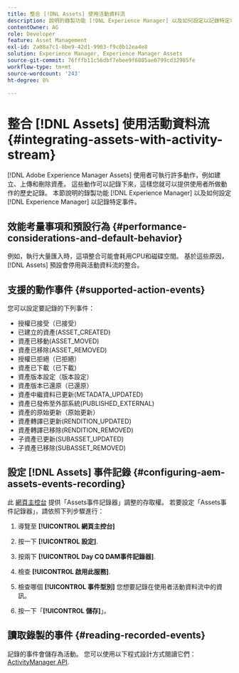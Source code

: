 ```yaml
---
title: 整合 [!DNL Assets] 使用活動資料流
description: 說明的錄製功能 [!DNL Experience Manager] 以及如何設定以記錄特定事件。
contentOwner: AG
role: Developer
feature: Asset Management
exl-id: 2a08a7c1-8be9-42d1-9983-f9c8b12ea4e8
solution: Experience Manager, Experience Manager Assets
source-git-commit: 76fffb11c56dbf7ebee9f6805ae0799cd32985fe
workflow-type: tm+mt
source-wordcount: '243'
ht-degree: 0%

---
```


# 整合 [!DNL Assets] 使用活動資料流 {#integrating-assets-with-activity-stream}

[!DNL Adobe Experience Manager Assets] 使用者可執行許多動作，例如建立、上傳和刪除資產。 這些動作可以記錄下來，這樣您就可以提供使用者所做動作的歷史記錄。 本節說明的錄製功能 [!DNL Experience Manager] 以及如何設定 [!DNL Experience Manager] 以記錄特定事件。

## 效能考量事項和預設行為 {#performance-considerations-and-default-behavior}

例如，執行大量匯入時，這項整合可能會耗用CPU和磁碟空間。 基於這些原因， [!DNL Assets] 預設會停用與活動資料流的整合。

## 支援的動作事件 {#supported-action-events}

您可以設定要記錄的下列事件：

* 授權已接受（已接受）
* 已建立的資產(ASSET_CREATED)
* 資產已移動(ASSET_MOVED)
* 資產已移除(ASSET_REMOVED)
* 授權已拒絕（已拒絕）
* 資產已下載（已下載）
* 資產版本設定（版本設定）
* 資產版本已還原（已還原）
* 資產中繼資料已更新(METADATA_UPDATED)
* 資產已發佈至外部系統(PUBLISHED_EXTERNAL)
* 資產的原始更新（原始更新）
* 資產轉譯已更新(RENDITION_UPDATED)
* 資產轉譯已移除(RENDITION_REMOVED)
* 子資產已更新(SUBASSET_UPDATED)
* 子資產已移除(SUBASSET_REMOVED)

## 設定 [!DNL Assets] 事件記錄 {#configuring-aem-assets-events-recording}

此 [網頁主控台](/help/sites-deploying/configuring-osgi.md) 提供「Assets事件記錄器」調整的存取權。 若要設定「Assets事件記錄器」，請依照下列步驟進行：

1. 導覽至 **[!UICONTROL 網頁主控台]**

1. 按一下 **[!UICONTROL 設定]**.

1. 按兩下 **[!UICONTROL Day CQ DAM事件記錄器]**.

1. 檢查 **[!UICONTROL 啟用此服務]**.

1. 檢查哪個 **[!UICONTROL 事件型別]** 您想要記錄在使用者活動資料流中的資訊。

1. 按一下「**[!UICONTROL 儲存]**」。

## 讀取錄製的事件 {#reading-recorded-events}

記錄的事件會儲存為活動。 您可以使用以下程式設計方式閱讀它們： [ActivityManager API](https://developer.adobe.com/experience-manager/reference-materials/6-5/javadoc/com/adobe/granite/activitystreams/ActivityManager.html).
